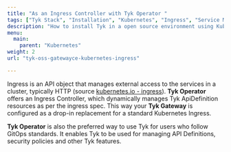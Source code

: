 ```yaml
---
title: "As an Ingress Controller with Tyk Operator "
tags: ["Tyk Stack", "Installation", "Kubernetes", "Ingress", "Service Mesh", "Tyk Operator"]
description: "How to install Tyk in a open source environment using Kubernetes Ingress Controller with the Tyk Operator" 
menu:
  main:
    parent: "Kubernetes"
weight: 2
url: "tyk-oss-gatewayce-kubernetes-ingress"

---
```


Ingress is an API object that manages external access to the services in a cluster, typically HTTP (source [kubernetes.io - ingress](https://kubernetes.io/docs/concepts/services-networking/ingress/)).
**Tyk Operator** offers an Ingress Controller, which dynamically manages Tyk ApiDefinition resources as per the ingress spec. 
This way your **Tyk Gateway** is configured as a drop-in replacement for a standard Kubernetes Ingress. 

**Tyk Operator** is also the preferred way to use Tyk for users who follow GitOps standards. It enables Tyk to be used for managing API Definitions, security policies and other Tyk features.
